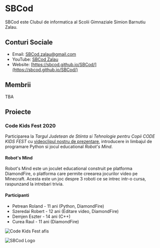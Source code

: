 # SBCod
SBCod este Clubul de informatica al Scolii Gimnaziale Simion Barnutiu Zalau.

## Conturi Sociale
- Email: [SBCod.zalau@gmail.com](https://mail.google.com/)
- YouTube: [SBCod Zalau](https://www.youtube.com/channel/UCEU6mIzOVlCUVx2vVRKi8mg)
- Website: [https://sbcod.github.io/SBCod/](https://sbcod.github.io/SBCod/)

## Membrii
TBA

## Proiecte
### Code Kids Fest 2020
Participarea la _Targul Judetean de Stiinta si Tehnologie pentru Copii CODE KIDS FEST_ cu [videoclipul nostru de prezentare](https://www.youtube.com/channel/UCEU6mIzOVlCUVx2vVRKi8mg), introducere in limbajul de programare Python si jocul educational _Robot's Mind_.
#### Robot's Mind
Robot's Mind este un joculet educational construit pe platforma DiamondFire, o platforma care permite creearea jocurilor video pe Minecraft. Acesta este un joc despre 3 roboti ce se intrec intr-o cursa, raspunzand la intrebari trivia.
#### Participanti
- Petrean Roland - 11 ani (Python, DiamondFire)
- Szeredai Robert - 12 ani (Editare video, DiamondFire)
- Demjen Eszter - 14 ani (C++)
- Curea Raul - 11 ani (DiamondFire)

![Code Kids Fest afis](https://i.ibb.co/M6x7tCn/Afi-CODE-KIDS-FEST-2020-Salaj.jpg)

![SBCod Logo](https://i.ibb.co/NtB11Fj/image.png)
